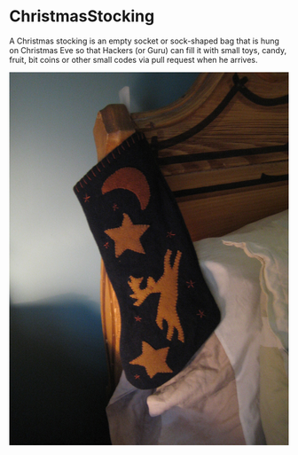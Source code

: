 ChristmasStocking
=================

A Christmas stocking is an empty socket or sock-shaped bag that is hung on Christmas Eve so that Hackers (or Guru) can fill it with small toys, candy, fruit, bit coins or other small codes via pull request when he arrives.

<img src="https://raw.githubusercontent.com/toolbits/ChristmasStocking/master/ChristmasStocking.jpg" />
